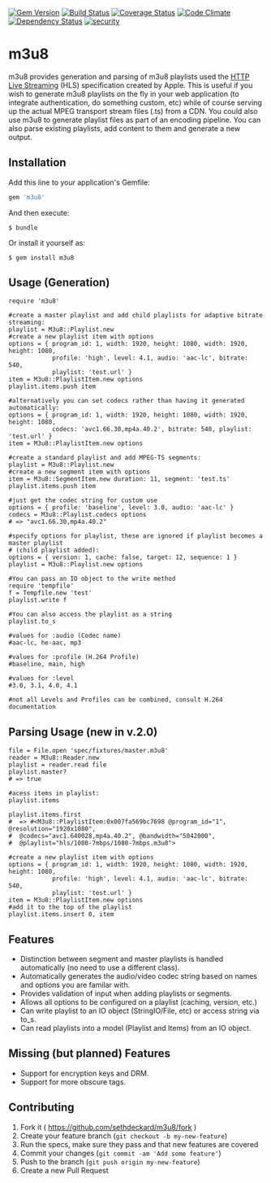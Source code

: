 [![Gem Version](https://badge.fury.io/rb/m3u8.svg)](http://badge.fury.io/rb/m3u8)
[![Build Status](https://travis-ci.org/sethdeckard/m3u8.svg?branch=master)](https://travis-ci.org/sethdeckard/m3u8)
[![Coverage Status](https://coveralls.io/repos/sethdeckard/m3u8/badge.png)](https://coveralls.io/r/sethdeckard/m3u8)
[![Code Climate](https://codeclimate.com/github/sethdeckard/m3u8/badges/gpa.svg)](https://codeclimate.com/github/sethdeckard/m3u8)
[![Dependency Status](https://gemnasium.com/sethdeckard/m3u8.svg)](https://gemnasium.com/sethdeckard/m3u8)
[![security](https://hakiri.io/github/sethdeckard/m3u8/master.svg)](https://hakiri.io/github/sethdeckard/m3u8/master)
# m3u8

m3u8 provides generation and parsing of m3u8 playlists used the [HTTP Live Streaming](https://developer.apple.com/library/ios/documentation/networkinginternet/conceptual/streamingmediaguide/Introduction/Introduction.html#//apple_ref/doc/uid/TP40008332-CH1-SW1) (HLS) specification created by Apple. This is useful if you wish to generate m3u8 playlists on the fly in your web application (to integrate authentication, do something custom,  etc) while of course serving up the actual MPEG transport stream files (.ts) from a CDN. You could also use m3u8 to generate playlist files as part of an encoding pipeline. You can also parse existing playlists, add content to them and generate a new output.

## Installation

Add this line to your application's Gemfile:

```ruby
gem 'm3u8'
```

And then execute:

    $ bundle

Or install it yourself as:

    $ gem install m3u8

## Usage (Generation)


	require 'm3u8'
	
	#create a master playlist and add child playlists for adaptive bitrate streaming:
	playlist = M3u8::Playlist.new
    #create a new playlist item with options
    options = { program_id: 1, width: 1920, height: 1080, width: 1920, height: 1080, 
                profile: 'high', level: 4.1, audio: 'aac-lc', bitrate: 540, 
                playlist: 'test.url' }
    item = M3u8::PlaylistItem.new options
    playlist.items.push item

    #alternatively you can set codecs rather than having it generated automatically:
    options = { program_id: 1, width: 1920, height: 1080, width: 1920, height: 1080, 
                codecs: 'avc1.66.30,mp4a.40.2', bitrate: 540, playlist: 'test.url' }
    item = M3u8::PlaylistItem.new options
    
    #create a standard playlist and add MPEG-TS segments:
    playlist = M3u8::Playlist.new
    #create a new segment item with options
    item = M3u8::SegmentItem.new duration: 11, segment: 'test.ts'
    playlist.items.push item
    
    #just get the codec string for custom use
    options = { profile: 'baseline', level: 3.0, audio: 'aac-lc' }
    codecs = M3u8::Playlist.codecs options
    # => "avc1.66.30,mp4a.40.2"
	
	#specify options for playlist, these are ignored if playlist becomes a master playlist
    # (child playlist added):
	options = { version: 1, cache: false, target: 12, sequence: 1 }
    playlist = M3u8::Playlist.new options
    
    #You can pass an IO object to the write method
    require 'tempfile'
    f = Tempfile.new 'test'
    playlist.write f
   
  	#You can also access the playlist as a string
  	playlist.to_s
    
    #values for :audio (Codec name)
    #aac-lc, he-aac, mp3
    
    #values for :profile (H.264 Profile)
    #baseline, main, high
    
    #values for :level
    #3.0, 3.1, 4.0, 4.1
    
    #not all Levels and Profiles can be combined, consult H.264 documentation

## Parsing Usage (new in v.2.0)

    file = File.open 'spec/fixtures/master.m3u8'
    reader = M3u8::Reader.new
    playlist = reader.read file
    playlist.master?
    # => true

    #acess items in playlist:
    playlist.items

    playlist.items.first
    #  => #<M3u8::PlaylistItem:0x007fa569bc7698 @program_id="1", @resolution="1920x1080", 
    #  @codecs="avc1.640028,mp4a.40.2", @bandwidth="5042000", 
    #  @playlist="hls/1080-7mbps/1080-7mbps.m3u8">

    #create a new playlist item with options
    options = { program_id: 1, width: 1920, height: 1080, width: 1920, height: 1080, 
                profile: 'high', level: 4.1, audio: 'aac-lc', bitrate: 540, 
                playlist: 'test.url' }
    item = M3u8::PlaylistItem.new options
    #add it to the top of the playlist
    playlist.items.insert 0, item
	
## Features
* Distinction between segment and master playlists is handled automatically (no need to use a different class).
* Automatically generates the audio/video codec string based on names and options you are familar with.
* Provides validation of input when adding playlists or segments.
* Allows all options to be configured on a playlist (caching, version, etc.)
* Can write playlist to an IO object (StringIO/File, etc) or access string via to_s.
* Can read playlists into a model (Playlist and Items) from an IO object.

## Missing (but planned) Features 
* Support for encryption keys and DRM.
* Support for more obscure tags.

## Contributing

1. Fork it ( https://github.com/sethdeckard/m3u8/fork )
2. Create your feature branch (`git checkout -b my-new-feature`)
3. Run the specs, make sure they pass and that new features are covered
4. Commit your changes (`git commit -am 'Add some feature'`)
5. Push to the branch (`git push origin my-new-feature`)
6. Create a new Pull Request
